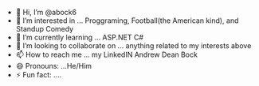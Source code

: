 - 👋 Hi, I’m @abock6
- 👀 I’m interested in ... Proggraming, Football(the American kind), and Standup Comedy
- 🌱 I’m currently learning ... ASP.NET C#
- 💞️ I’m looking to collaborate on ... anything related to my interests above
- 📫 How to reach me ... my LinkedIN Andrew Dean Bock
- 😄 Pronouns: ...He/Him
- ⚡ Fun fact: ....

<!---
abock6/abock6 is a ✨ special ✨ repository because its `README.md` (this file) appears on your GitHub profile.
You can click the Preview link to take a look at your changes.
--->
